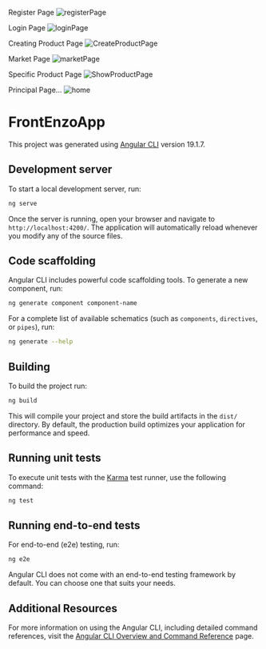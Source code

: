 Register Page
![registerPage](https://github.com/user-attachments/assets/81a41422-fbb2-4ecf-81a1-0a3dd1e28d54)

Login Page
![loginPage](https://github.com/user-attachments/assets/911b45c0-911c-4c9f-af08-3496abcdd92b)

Creating Product Page
![CreateProductPage](https://github.com/user-attachments/assets/10272b4c-859d-469e-a5c4-036c5a48104e)

Market Page
![marketPage](https://github.com/user-attachments/assets/ca4526c6-abd5-4fc0-a161-8fb72a7a003d)

Specific Product Page
![ShowProductPage](https://github.com/user-attachments/assets/c47571ec-c432-45fc-9464-e4bff47d9f46)

Principal Page...
![home](https://github.com/user-attachments/assets/6640f709-1e76-4b51-a228-ae7e246c73f9)







# FrontEnzoApp



This project was generated using [Angular CLI](https://github.com/angular/angular-cli) version 19.1.7.

## Development server

To start a local development server, run:

```bash
ng serve
```

Once the server is running, open your browser and navigate to `http://localhost:4200/`. The application will automatically reload whenever you modify any of the source files.

## Code scaffolding

Angular CLI includes powerful code scaffolding tools. To generate a new component, run:

```bash
ng generate component component-name
```

For a complete list of available schematics (such as `components`, `directives`, or `pipes`), run:

```bash
ng generate --help
```

## Building

To build the project run:

```bash
ng build
```

This will compile your project and store the build artifacts in the `dist/` directory. By default, the production build optimizes your application for performance and speed.

## Running unit tests

To execute unit tests with the [Karma](https://karma-runner.github.io) test runner, use the following command:

```bash
ng test
```

## Running end-to-end tests

For end-to-end (e2e) testing, run:

```bash
ng e2e
```

Angular CLI does not come with an end-to-end testing framework by default. You can choose one that suits your needs.

## Additional Resources

For more information on using the Angular CLI, including detailed command references, visit the [Angular CLI Overview and Command Reference](https://angular.dev/tools/cli) page.
